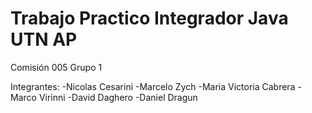 # Trabajo Practico Integrador Java UTN AP

Comisión 005
Grupo 1

Integrantes:
-Nicolas Cesarini
-Marcelo Zych
-Maria Victoria Cabrera
-Marco Virinni
-David Daghero
-Daniel Dragun